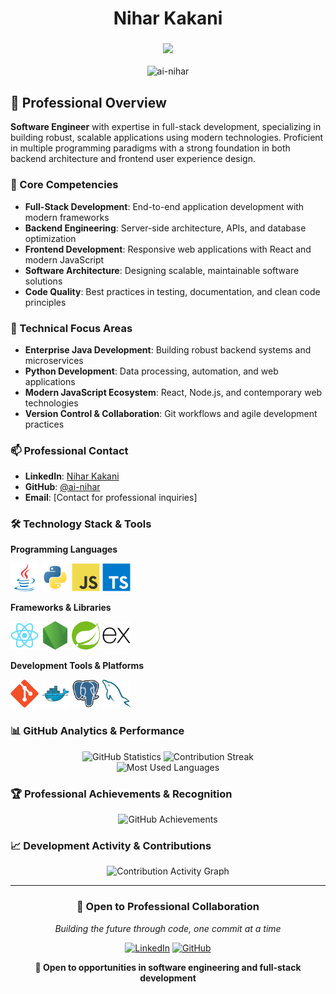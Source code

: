 <h1 align="center">Nihar Kakani</h1>
<h3 align="center">
  <img src="https://readme-typing-svg.herokuapp.com/?lines=Software+Engineer+%26+Full-Stack+Developer;Building+Scalable+Solutions;Expertise+in+Modern+Web+Technologies;Java+%7C+Python+%7C+JavaScript+Specialist&center=true&width=500&height=45">
</h3>

<p align="center">
  <img src="https://komarev.com/ghpvc/?username=ai-nihar&label=Profile%20views&color=0e75b6&style=flat" alt="ai-nihar" />
</p>

## 🚀 Professional Overview

**Software Engineer** with expertise in full-stack development, specializing in building robust, scalable applications using modern technologies. Proficient in multiple programming paradigms with a strong foundation in both backend architecture and frontend user experience design.

### 💼 Core Competencies
- **Full-Stack Development**: End-to-end application development with modern frameworks
- **Backend Engineering**: Server-side architecture, APIs, and database optimization
- **Frontend Development**: Responsive web applications with React and modern JavaScript
- **Software Architecture**: Designing scalable, maintainable software solutions
- **Code Quality**: Best practices in testing, documentation, and clean code principles

### 🎯 Technical Focus Areas
- **Enterprise Java Development**: Building robust backend systems and microservices
- **Python Development**: Data processing, automation, and web applications
- **Modern JavaScript Ecosystem**: React, Node.js, and contemporary web technologies
- **Version Control & Collaboration**: Git workflows and agile development practices

### 📫 Professional Contact
- **LinkedIn**: [Nihar Kakani](https://www.linkedin.com/in/nihar-kakani-081676335/)
- **GitHub**: [@ai-nihar](https://github.com/ai-nihar)
- **Email**: [Contact for professional inquiries]

### 🛠️ Technology Stack & Tools

**Programming Languages**
<p align="left">
  <img src="https://raw.githubusercontent.com/devicons/devicon/master/icons/java/java-original.svg" alt="Java" width="45" height="45"/>
  <img src="https://raw.githubusercontent.com/devicons/devicon/master/icons/python/python-original.svg" alt="Python" width="45" height="45"/>
  <img src="https://raw.githubusercontent.com/devicons/devicon/master/icons/javascript/javascript-original.svg" alt="JavaScript" width="45" height="45"/>
  <img src="https://raw.githubusercontent.com/devicons/devicon/master/icons/typescript/typescript-original.svg" alt="TypeScript" width="45" height="45"/>
</p>

**Frameworks & Libraries**
<p align="left">
  <img src="https://raw.githubusercontent.com/devicons/devicon/master/icons/react/react-original.svg" alt="React" width="45" height="45"/>
  <img src="https://raw.githubusercontent.com/devicons/devicon/master/icons/nodejs/nodejs-original.svg" alt="Node.js" width="45" height="45"/>
  <img src="https://raw.githubusercontent.com/devicons/devicon/master/icons/spring/spring-original.svg" alt="Spring" width="45" height="45"/>
  <img src="https://raw.githubusercontent.com/devicons/devicon/master/icons/express/express-original.svg" alt="Express" width="45" height="45"/>
</p>

**Development Tools & Platforms**
<p align="left">
  <img src="https://raw.githubusercontent.com/devicons/devicon/master/icons/git/git-original.svg" alt="Git" width="45" height="45"/>
  <img src="https://raw.githubusercontent.com/devicons/devicon/master/icons/docker/docker-original.svg" alt="Docker" width="45" height="45"/>
  <img src="https://raw.githubusercontent.com/devicons/devicon/master/icons/postgresql/postgresql-original.svg" alt="PostgreSQL" width="45" height="45"/>
  <img src="https://raw.githubusercontent.com/devicons/devicon/master/icons/mysql/mysql-original.svg" alt="MySQL" width="45" height="45"/>
</p>

### 📊 GitHub Analytics & Performance

<div align="center">
  
  <img src="https://github-readme-stats.vercel.app/api?username=ai-nihar&show_icons=true&theme=tokyonight&hide_border=true&count_private=true&include_all_commits=true" alt="GitHub Statistics" height="165"/>
  <img src="https://github-readme-streak-stats.herokuapp.com/?user=ai-nihar&theme=tokyonight&hide_border=true" alt="Contribution Streak" height="165"/>
  
</div>

<div align="center">
  <img src="https://github-readme-stats.vercel.app/api/top-langs/?username=ai-nihar&layout=compact&theme=tokyonight&hide_border=true&langs_count=8" alt="Most Used Languages" height="165"/>
</div>

### 🏆 Professional Achievements & Recognition

<div align="center">
  <img src="https://github-profile-trophy.vercel.app/?username=ai-nihar&theme=tokyonight&no-frame=true&no-bg=false&margin-w=4&column=4" alt="GitHub Achievements"/>
</div>

### 📈 Development Activity & Contributions

<div align="center">
  <img src="https://github-readme-activity-graph.vercel.app/graph?username=ai-nihar&bg_color=1a1b27&color=70a5fd&line=bf91f3&point=f7df1e&area=true&hide_border=true" alt="Contribution Activity Graph"/>
</div>

---

<div align="center">
  
### 🤝 Open to Professional Collaboration

*Building the future through code, one commit at a time*

[![LinkedIn](https://img.shields.io/badge/LinkedIn-0077B5?style=for-the-badge&logo=linkedin&logoColor=white)](https://www.linkedin.com/in/nihar-kakani-081676335/)
[![GitHub](https://img.shields.io/badge/GitHub-100000?style=for-the-badge&logo=github&logoColor=white)](https://github.com/ai-nihar)

**💼 Open to opportunities in software engineering and full-stack development**

</div>
